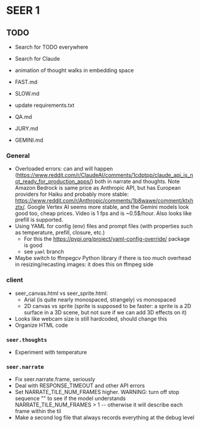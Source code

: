 # SEER 1

## TODO

- Search for TODO everywhere

- Search for Claude

- animation of thought walks in embedding space

- FAST.md

- SLOW.md

- update requirements.txt

- QA.md

- JURY.md

- GEMINI.md

### General

- Overloaded errors: can and will happen (https://www.reddit.com/r/ClaudeAI/comments/1cdptpp/claude_api_is_not_ready_for_production_apps/) both in narrate and thoughts. Note Amazon Bedrock is same price as Anthropic API, but has European providers for Haiku and probably more stable: https://www.reddit.com/r/Anthropic/comments/1b8wawe/comment/ktxhztx/. Google Vertex AI seems more stable, and the Gemini models look good too, cheap prices. Video is 1 fps and is ~0.5$/hour. Also looks like prefill is supported.
- Using YAML for config (env) files and prompt files (with properties such as temperature, prefill, closure, etc.)
  * For this the https://pypi.org/project/yaml-config-override/ package is good
  * see `yaml` branch
- Maybe switch to ffmpegcv Python library if there is too much overhead in resizing/recasting images: it does this on ffmpeg side

### client

- seer_canvas.html vs seer_sprite.html:
  * Arial (is quite nearly monospaced, strangely) vs monospaced
  * 2D canvas vs sprite (sprite is supposed to be faster: a sprite is a 2D surface in a 3D scene, but not sure if we can add 3D effects on it)
- Looks like webcam size is still hardcoded, should change this
- Organize HTML code

### `seer.thoughts`

- Experiment with temperature

### `seer.narrate`

- Fix seer.narrate.frame, seriously
- Deal with RESPONSE_TIMEOUT and other API errors
- Set NARRATE_TILE_NUM_FRAMES higher. WARNING: turn off stop sequence "</narration>" to see if the model understands NARRATE_TILE_NUM_FRAMES > 1 -- otherwise it will describe each frame within the til
- Make a second log file that always records everything at the debug level